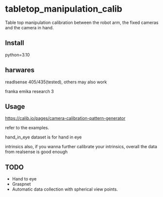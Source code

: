 # tabletop_manipulation_calib
Table top manipulation calibration between the robot arm, the fixed cameras and the camera in hand.

## Install
python=3.10

## harwares
readlsense 405/435(tested), others may also work

franka emika research 3

## Usage

https://calib.io/pages/camera-calibration-pattern-generator


refer to the examples.

hand_in_eye dataset is for hand in eye

intrinsics also, if you wanna further calibrate your intrinsics, overall the data from realsense is good enough

## TODO
- Hand to eye
- Graspnet
- Automatic data collection with spherical view points.